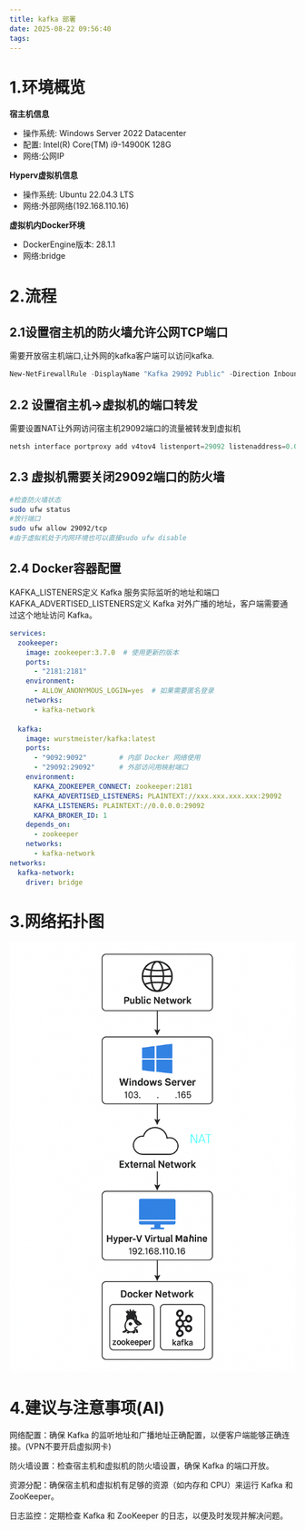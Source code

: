 ```yaml
---
title: kafka 部署
date: 2025-08-22 09:56:40
tags:
---
```


# 1.环境概览
**宿主机信息**
 
- 操作系统: Windows Server 2022 Datacenter
- 配置: Intel(R) Core(TM) i9-14900K 128G
- 网络:公网IP 

**Hyperv虚拟机信息**
- 操作系统: Ubuntu 22.04.3 LTS
- 网络:外部网络(192.168.110.16)

**虚拟机内Docker环境**
- DockerEngine版本: 28.1.1
- 网络:bridge


# 2.流程
## 2.1设置宿主机的防火墙允许公网TCP端口       
需要开放宿主机端口,让外网的kafka客户端可以访问kafka.   

```powershell
New-NetFirewallRule -DisplayName "Kafka 29092 Public" -Direction Inbound -Action Allow -Protocol TCP -LocalPort 29092 -Profile Public
```
## 2.2 设置宿主机->虚拟机的端口转发
需要设置NAT让外网访问宿主机29092端口的流量被转发到虚拟机
```powershell
netsh interface portproxy add v4tov4 listenport=29092 listenaddress=0.0.0.0 connectport=29092 connectaddress=192.168.110.16
```
## 2.3 虚拟机需要关闭29092端口的防火墙

```bash
#检查防火墙状态
sudo ufw status
#放行端口
sudo ufw allow 29092/tcp
#由于虚拟机处于内网环境也可以直接sudo ufw disable
```
## 2.4 Docker容器配置
KAFKA_LISTENERS定义 Kafka 服务实际监听的地址和端口  
KAFKA_ADVERTISED_LISTENERS定义 Kafka 对外广播的地址，客户端需要通过这个地址访问 Kafka。

```yml
services:
  zookeeper:
    image: zookeeper:3.7.0  # 使用更新的版本
    ports:
      - "2181:2181"
    environment:
      - ALLOW_ANONYMOUS_LOGIN=yes  # 如果需要匿名登录
    networks:
      - kafka-network

  kafka:
    image: wurstmeister/kafka:latest
    ports:
      - "9092:9092"        # 内部 Docker 网络使用
      - "29092:29092"      # 外部访问用映射端口
    environment:
      KAFKA_ZOOKEEPER_CONNECT: zookeeper:2181
      KAFKA_ADVERTISED_LISTENERS: PLAINTEXT://xxx.xxx.xxx.xxx:29092
      KAFKA_LISTENERS: PLAINTEXT://0.0.0.0:29092
      KAFKA_BROKER_ID: 1
    depends_on:
      - zookeeper
    networks:
      - kafka-network
networks:
  kafka-network:
    driver: bridge
```
# 3.网络拓扑图
<img src="https://github.com/RookieCuzz/cuzz-blog/blob/main/source/_posts/images/15.png?raw=true" alt="图" width="1200" />


# 4.建议与注意事项(AI)

网络配置：确保 Kafka 的监听地址和广播地址正确配置，以便客户端能够正确连接。(VPN不要开启虚拟网卡)

防火墙设置：检查宿主机和虚拟机的防火墙设置，确保 Kafka 的端口开放。

资源分配：确保宿主机和虚拟机有足够的资源（如内存和 CPU）来运行 Kafka 和 ZooKeeper。

日志监控：定期检查 Kafka 和 ZooKeeper 的日志，以便及时发现并解决问题。
